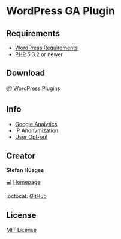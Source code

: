 WordPress GA Plugin
=================================

## Requirements

* [WordPress Requirements][3]
* [PHP][4] 5.3.2 or newer

## Download

:package: [WordPress Plugins][5]

## Info

* [Google Analytics][6]
* [IP Anonymization][7]
* [User Opt-out][8]

## Creator

**Stefan Hüsges**

:computer: [Homepage][1]

:octocat: [GitHub][2]

## License

[MIT License](LICENSE)

[1]: http://www.mpcx.net
[2]: https://github.com/tronsha
[3]: https://wordpress.org/about/requirements/
[4]: http://php.net/
[5]: https://wordpress.org/plugins/mpcx-googleanalytics/
[6]: https://www.google.com/analytics/
[7]: https://developers.google.com/analytics/devguides/collection/analyticsjs/ip-anonymization
[8]: https://developers.google.com/analytics/devguides/collection/analyticsjs/user-opt-out
